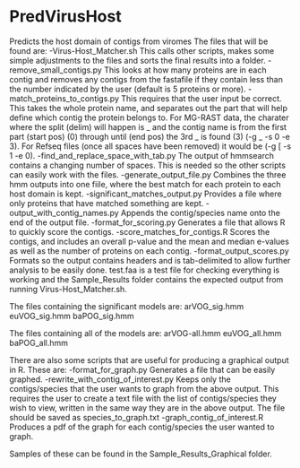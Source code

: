 # PredVirusHost
Predicts the host domain of contigs from viromes
The files that will be found are:
-Virus-Host_Matcher.sh
	This calls other scripts, makes some simple adjustments to the files and sorts the final results into a folder.	
-remove_small_contigs.py
	This looks at how many proteins are in each contig and removes any contigs from the fastafile if they
	contain less than the number indicated by the user (default is 5 proteins or more).
-match_proteins_to_contigs.py 
	This requires that the user input be correct. This takes the whole protein name, and separates out the part that will 
	help define which contig the protein belongs to. For MG-RAST data, the charater where the split (delim) will happen is _ and the 
	contig name is from the first part (start pos) (0) through until (end pos) the 3rd _ is found (3) (-g _ -s 0 -e 3). For Refseq files (once all 
	spaces have been removed) it would be (-g [ -s 1 -e 0).
-find_and_replace_space_with_tab.py
	The output of hmmsearch contains a changing number of spaces. This is needed so the other scripts can easily work with the files.
-generate_output_file.py
	Combines the three hmm outputs into one fiile, where the best match for each protein to each host domain is kept.
-significant_matches_output.py
	Provides a file where only proteins that have matched something are kept.
-output_with_contig_names.py
	Appends the contig/species name onto the end of the output file.
-format_for_scoring.py
	Generates a file that allows R to quickly score the contigs.
-score_matches_for_contigs.R
	Scores the contigs, and includes an overall p-value and the mean and median e-values as well as the number of 
	proteins on each contig.
-format_output_scores.py
	Formats so the output contains headers and is tab-delimited to allow further analysis to be easily done.
test.faa is a test file for checking everything is working and the Sample_Results folder contains 
the expected output from running Virus-Host_Matcher.sh.


The files containing the significant models are:
arVOG_sig.hmm
euVOG_sig.hmm
baPOG_sig.hmm

The files containing all of the models are:
arVOG-all.hmm
euVOG_all.hmm
baPOG_all.hmm


There are also some scripts that are useful for producing a graphical output in R.
These are:
-format_for_graph.py
	Generates a file that can be easily graphed.
-rewrite_with_contig_of_interest.py
	Keeps only the contigs/species that the user wants to graph from the above output. This requires the user 
	to create a text file with the list of contigs/species they wish to view, written in the same way they are in the
	above output. The file should be saved as species_to_graph.txt
-graph_contig_of_interest.R
	Produces a pdf of the graph for each contig/species the user wanted to graph.


Samples of these can be found in the Sample_Results_Graphical folder.
